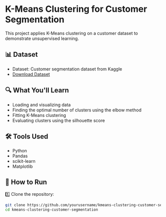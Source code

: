 # K-Means Clustering for Customer Segmentation

This project applies K-Means clustering on a customer dataset to demonstrate unsupervised learning.

## 📊 Dataset
- Dataset: Customer segmentation dataset from Kaggle
- [Download Dataset](https://www.kaggle.com/datasets/vjchoudhary7/customer-segmentation-tutorial-in-python)

## 🔍 What You'll Learn
- Loading and visualizing data
- Finding the optimal number of clusters using the elbow method
- Fitting K-Means clustering
- Evaluating clusters using the silhouette score

## 🛠 Tools Used
- Python
- Pandas
- scikit-learn
- Matplotlib

## 🚀 How to Run

1️⃣ Clone the repository:
```bash
git clone https://github.com/yourusername/kmeans-clustering-customer-segmentation.git
cd kmeans-clustering-customer-segmentation
